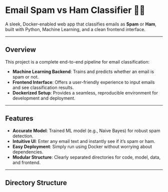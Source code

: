 #  Email Spam vs Ham Classifier 📨🤖

A sleek, Docker-enabled web app that classifies emails as **Spam** or **Ham**, built with Python, Machine Learning, and a clean frontend interface.

---

##  Overview

This project is a complete end-to-end pipeline for email classification:

- **Machine Learning Backend**: Trains and predicts whether an email is spam or not.
- **Frontend Interface**: Offers a user-friendly experience to input emails and see classification results.
- **Dockerized Setup**: Provides a seamless, reproducible environment for development and deployment.

---

##  Features

- **Accurate Model**: Trained ML model (e.g., Naive Bayes) for robust spam detection.
- **Intuitive UI**: Enter any email text and instantly see if it’s spam or ham.
- **Easy Deployment**: Simply run using Docker without worrying about dependencies.
- **Modular Structure**: Clearly separated directories for code, model, data, and frontend.

---

##  Directory Structure

